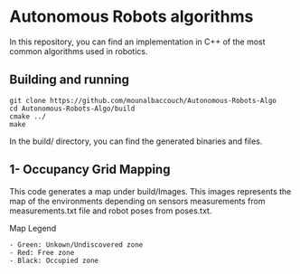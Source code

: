 # Autonomous Robots algorithms #
In this repository, you can find an implementation in C++ of the most common algorithms used in robotics.

## Building and running ##
```
git clone https://github.com/mounalbaccouch/Autonomous-Robots-Algo
cd Autonomous-Robots-Algo/build
cmake ../
make
```
In the build/ directory, you can find the generated binaries and files.

## 1- Occupancy Grid Mapping ##
This code generates a map under build/Images. This images represents the map of the environments depending on sensors measurements from measurements.txt file and robot poses from poses.txt.

Map Legend

    - Green: Unkown/Undiscovered zone
    - Red: Free zone
    - Black: Occupied zone


